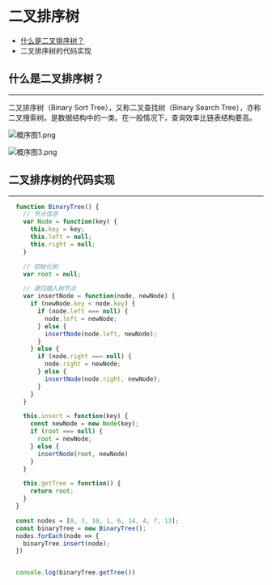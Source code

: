 # 二叉排序树

  - [什么是二叉排序树？](https://baike.baidu.com/item/%E4%BA%8C%E5%8F%89%E6%8E%92%E5%BA%8F%E6%A0%91/10905079?fromtitle=%E6%8E%92%E5%BA%8F%E4%BA%8C%E5%8F%89%E6%A0%91&fromid=3755471&fr=aladdin)
  - 二叉排序树的代码实现

## 什么是二叉排序树？ 
---

二叉排序树（Binary Sort Tree），又称二叉查找树（Binary Search Tree），亦称二叉搜索树。是数据结构中的一类。在一般情况下，查询效率比链表结构要高。

![概序图1.png](https://bkimg.cdn.bcebos.com/pic/94cad1c8a786c9179df9bed6c93d70cf3ac75763?x-bce-process=image/watermark,image_d2F0ZXIvYmFpa2U4MA==,g_7,xp_5,yp_5/format,f_auto)

![概序图3.png](https://bkimg.cdn.bcebos.com/pic/1ad5ad6eddc451da10fe7fbeb7fd5266d016325e?x-bce-process=image/watermark,image_d2F0ZXIvYmFpa2UxNTA=,g_7,xp_5,yp_5/format,f_auto)

## 二叉排序树的代码实现
---

```javascript
  function BinaryTree() {
    // 节点信息
    var Node = function(key) {
      this.key = key;
      this.left = null;
      this.right = null;
    }

    // 初始化树
    var root = null;

    // 递归插入树节点
    var insertNode = function(node, newNode) {
      if (newNode.key < node.key) {
        if (node.left === null) {
          node.left = newNode;
        } else {
          insertNode(node.left, newNode);
        }
      } else {
        if (node.right === null) {
          node.right = newNode;
        } else {
          insertNode(node.right, newNode);
        }
      }
    }

    this.insert = function(key) {
      const newNode = new Node(key);
      if (root === null) {
        root = newNode;
      } else {
        insertNode(root, newNode)
      }
    }

    this.getTree = function() {
      return root;
    }
  }

  const nodes = [8, 3, 10, 1, 6, 14, 4, 7, 13];
  const binaryTree = new BinaryTree();
  nodes.forEach(node => {
    binaryTree.insert(node);
  })


  console.log(binaryTree.getTree())
```